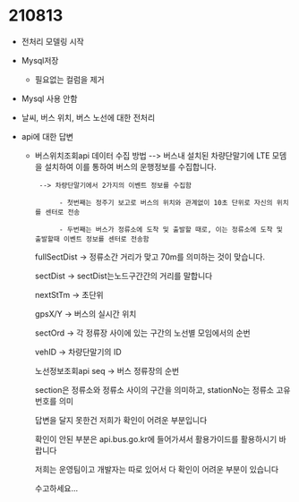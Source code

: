 # 210813

* 전처리 모델링 시작
* Mysql저장
  * 필요없는 컬럼을 제거
* Mysql 사용 안함
* 날씨, 버스 위치, 버스 노선에 대한 전처리

* api에 대한 답변

  * 버스위치조회api 데이터 수집 방법 
    --> 버스내 설치된 차량단말기에 LTE 모뎀을 설치하여 이를 통하여 버스의 운행정보를 수집합니다.

         --> 차량단말기에서 2가지의 이벤트 정보를 수집함
        
              - 첫번째는 정주기 보고로 버스의 위치와 관계없이 10초 단위로 자신의 위치를 센터로 전송
        
              - 두번째는 버스가 정류소에 도착 및 출발할 때로, 이는 정류소에 도착 및 출발할때 이벤트 정보를 센터로 전송함

    fullSectDist -> 정류소간 거리가 맞고 70m를 의미하는 것이 맞습니다.

    sectDist -> sectDist는노드구간간의 거리를 말합니다

    nextStTm -> 초단위

    gpsX/Y -> 버스의 실시간 위치

    sectOrd -> 각 정류장 사이에 있는 구간의 노선별 모임에서의 순번

    vehID -> 차량단말기의 ID


    노선정보조회api
    seq -> 버스 정류장의 순번

    section은 정류소와 정류소 사이의 구간을 의미하고, stationNo는 정류소 고유번호를 의미

    

    답변을 달지 못한건 저희가 확인이 어려운 부분입니다

    확인이 안된 부분은 api.bus.go.kr에 들어가셔서 활용가이드를 활용하시기 바랍니다

    저희는 운영팀이고 개발자는 따로 있어서 다 확인이 어려운 부분이 있습니다

    수고하세요...